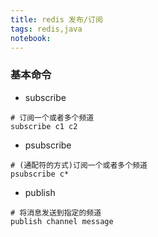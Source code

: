 ```yaml
---
title: redis 发布/订阅
tags: redis,java
notebook: 
---
```


### 基本命令
- subscribe
 ```
 # 订阅一个或者多个频道
subscribe c1 c2  
 ```

- psubscribe
 ```
 # (通配符的方式)订阅一个或者多个频道
psubscribe c*  
 ```

- publish 
```
# 将消息发送到指定的频道
publish channel message
```